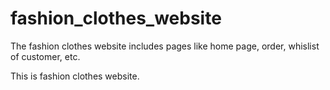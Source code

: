 # fashion_clothes_website

The fashion clothes website includes pages like home page, order, whislist of customer, etc.

This is fashion clothes website.

